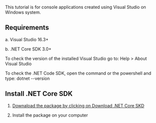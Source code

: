 This tutorial is for console applications created using Visual Studio on Windows system.

## Requirements

a. Visual Studio 16.3+

b. .NET Core SDK 3.0+

   To check the version of the installed Visual Studio go to: Help > About Visual Studio

   To check the .NET Code SDK, open the command or the powershell and type: dotnet --version

## Install .NET Core SDK

1. [Downaload the package by clicking on Download .NET Core SKD](https://dotnet.microsoft.com/download)

2. Install the package on your computer


